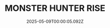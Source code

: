 ---
title: "MONSTER HUNTER RISE"
id: 1446780
date: 2025-05-09T00:00:05.092Z
link: games/steam/recent/monster-hunter-rise
image: http://media.steampowered.com/steamcommunity/public/images/apps/1446780/560dd364b52075b783424961a43c01f9b69fde15.jpg
playtime_2weeks: 2207
playtime_forever: 8548
playtime_windows_forever: 0
playtime_mac_forever: 0
playtime_linux_forever: 8548
playtime_deck_forever: 8548
---
